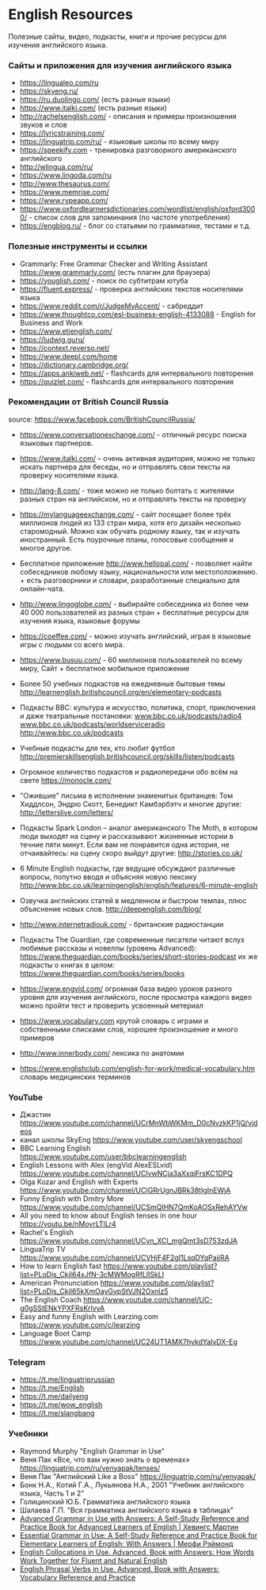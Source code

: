 # English Resources

Полезные сайты, видео, подкасты, книги и прочие ресурсы для изучения английского языка.

### Сайты и приложения для изучения английского языка
- https://lingualeo.com/ru 
- https://skyeng.ru/
- https://ru.duolingo.com/ (есть разные языки)
- https://www.italki.com/ (есть разные языки)
- http://rachelsenglish.com/ - описания и примеры произношения звуков и слов
- https://lyricstraining.com/
- https://linguatrip.com/ru/ - языковые школы по всему миру
- https://speekify.com - тренировка разговорного американского английского
- http://wlingua.com/ru/ 
- https://www.lingoda.com/ru
- http://www.thesaurus.com/
- https://www.memrise.com/
- https://www.rypeapp.com/
- https://www.oxfordlearnersdictionaries.com/wordlist/english/oxford3000/ - список слов для запоминания (по частоте употребления)
- https://engblog.ru/ - блог со статьями по грамматике, тестами и т.д.

### Полезные инструменты и ссылки
- Grammarly: Free Grammar Checker and Writing Assistant https://www.grammarly.com/ (есть плагин для браузера)
- https://youglish.com/ - поиск по субтитрам ютуба
- https://fluent.express/ - проверка английских текстов носителями языка
- https://www.reddit.com/r/JudgeMyAccent/ - сабреддит
- https://www.thoughtco.com/esl-business-english-4133088 - English for Business and Work
- https://www.etjenglish.com/
- https://ludwig.guru/
- https://context.reverso.net/
- https://www.deepl.com/home
- https://dictionary.cambridge.org/
- https://apps.ankiweb.net/ - flashcards для интервального повторения
- https://quizlet.com/ - flashcards для интервального повторения

### Рекомендации от British Council Russia
source: https://www.facebook.com/BritishCouncilRussia/


- https://www.conversationexchange.com/ - отличный ресурс поиска языковых партнеров.

- https://www.italki.com/ – очень активная аудитория, можно не только искать партнера для беседы, но и отправлять свои тексты на проверку носителями языка.

- http://lang-8.com/ - тоже можно не только болтать с жителями разных стран на английском, но и отправлять тексты на проверку 

- https://mylanguageexchange.com/ - сайт посещает более трёх миллионов людей из 133 стран мира, хотя его дизайн несколько старомодный. Можно как обучать родному языку, так и изучать иностранный. Есть поурочные планы, голосовые сообщения и многое другое. 

- Бесплатное приложение http://www.hellopal.com/ - позволяет найти собеседников любому языку, национальности или местоположению. + есть разговорники и словари, разработанные специально для онлайн-чата. 

- http://www.lingoglobe.com/ - выбирайте собеседника из более чем 40 000 пользователей из разных стран + бесплатные ресурсы для изучения языка, языковые форумы

- https://coeffee.com/ - можно изучать английский, играя в языковые игры с людьми со всего мира. 

- https://www.busuu.com/ - 60 миллионов пользователей по всему миру, Сайт + бесплатное мобильное приложение

- Более 50 учебных подкастов на ежедневные бытовые темы http://learnenglish.britishcouncil.org/en/elementary-podcasts

- Подкасты BBC: культура и искусство, политика, спорт, приключения и даже театральные постановки: www.bbc.co.uk/podcasts/radio4 
www.bbc.co.uk/podcasts/worldserviceradio 
http://www.bbc.co.uk/podcasts 

- Учебные подкасты для тех, кто любит футбол http://premierskillsenglish.britishcouncil.org/skills/listen/podcasts

- Огромное количество подкастов и радиопередачи обо всём на свете https://monocle.com/

- "Ожившие" письма в исполнении знаменитых британцев: Том Хиддлсон, Эндрю Скотт, Бенедикт Камбэрбэтч и многие другие: http://letterslive.com/letters/

- Подкасты Spark London – аналог американского The Moth, в котором люди выходят на сцену и рассказывают жизненные истории в течние пяти минут. Если вам не понравится одна история, не отчаивайтесь: на сцену скоро выйдут другие: http://stories.co.uk/

- 6 Minute English подкасты, где ведущие обсуждают различные вопросы, попутно вводя и объясняя новую лексику http://www.bbc.co.uk/learningenglish/english/features/6-minute-english

- Озвучка английских статей в медленном и быстром темпах, плюс объяснение новых слов. http://deepenglish.com/blog/

- http://www.internetradiouk.com/ - британские радиостанции

- Подкасты The Guardian, где современные писатели читают вслух любимые рассказы и новеллы (уровень Advanced): https://www.theguardian.com/books/series/short-stories-podcast их же подкасты о книгах в целом: https://www.theguardian.com/books/series/books

- https://www.engvid.com/ огромная база видео уроков разного уровня для изучения английского, после просмотра каждого видео можно пройти тест и проверить усвоенный метериал

- https://www.vocabulary.com крутой словарь с играми и собственными списками слов, хорошее произношение и много примеров

- http://www.innerbody.com/ лексика по анатомии

- https://www.englishclub.com/english-for-work/medical-vocabulary.htm словарь медицинских терминов


### YouTube

- Джастин https://www.youtube.com/channel/UCrMnWbWKMm_D0cNvzkKP1jQ/videos
- канал школы SkyEng https://www.youtube.com/user/skyengschool
- BBC Learning English https://www.youtube.com/user/bbclearningenglish
- English Lessons with Alex (engVid AlexESLvid) https://www.youtube.com/channel/UClvwNCja3aXxqiFrsKC1DPQ
- Olga Kozar and English with Experts https://www.youtube.com/channel/UCIGRrUgnJBRk38tIgInEWjA
- Funny English with Dmitry More https://www.youtube.com/channel/UCSmQIHN7QmKoAOSxRehAYVw
- All you need to know about English tenses in one hour https://youtu.be/nMoyrLTlLr4
- Rachel's English https://www.youtube.com/channel/UCvn_XCl_mgQmt3sD753zdJA
- LinguaTrip TV https://www.youtube.com/channel/UCVHjF4F2gI1LsqDYqPajjRA
- How to learn English fast https://www.youtube.com/playlist?list=PLoDjs_CkjI64xJfN-3cMWMogRfLlISkLI
- American Pronunciation https://www.youtube.com/playlist?list=PLoDjs_CkjI65kXmOayGvpStVJN2Oxnlz5
- The English Coach https://www.youtube.com/channel/UC-g0gSStENkYPXFRsKrlvyA
- Easy and funny English with Learzing.com https://www.youtube.com/c/learzing
- Language Boot Camp https://www.youtube.com/channel/UC24UT1AMX7hykdYaIvDX-Eg


### Telegram
- https://t.me/linguatriprussian
- https://t.me/English
- https://t.me/dailyeng
- https://t.me/wow_english
- https://t.me/slangbang

### Учебники
- Raymond Murphy "English Grammar in Use" 
- Веня Пак «Все, что вам нужно знать о временах» https://linguatrip.com/ru/venyapak/tenses/
- Веня Пак "Английский Like a Boss" https://linguatrip.com/ru/venyapak/
- Бонк Н.А., Котий Г.А., Лукьянова Н.А., 2001 "Учебник английского языка, Часть 1 и 2"
- Голицинский Ю.Б. Грамматика английского языка
- Шалаева Г.П. "Вся грамматика английского языка в таблицах"
- [Advanced Grammar in Use with Answers: A Self-Study Reference and Practice Book for Advanced Learners of English | Хевингс Мартин](https://www.ozon.ru/product/advanced-grammar-in-use-with-answers-a-self-study-reference-and-practice-book-for-advanced-learners-22430278)
- [Essential Grammar in Use: A Self-Study Reference and Practice Book for Elementary Learners of English: With Answers | Мерфи Рэймонд](https://www.ozon.ru/product/essential-grammar-in-use-a-self-study-reference-and-practice-book-for-elementary-learners-of-english-33773142/)
- [English Collocations in Use. Advanced. Book with Answers: How Words Work Together for Fluent and Natural English](https://www.ozon.ru/product/english-collocations-in-use-advanced-book-with-answers-how-words-work-together-for-fluent-and-258387621/)
- [English Phrasal Verbs in Use. Advanced. Book with Answers: Vocabulary Reference and Practice](https://www.ozon.ru/product/english-phrasal-verbs-in-use-advanced-book-with-answers-vocabulary-reference-and-practice-258387639/)

